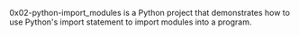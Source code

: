 0x02-python-import_modules is a Python project that demonstrates how to use Python's import statement to import modules into a program.
